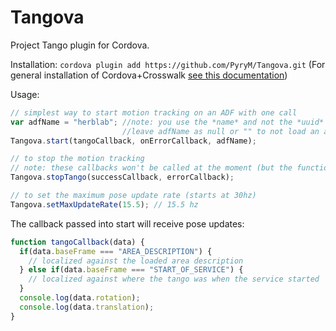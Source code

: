 # Tangova
Project Tango plugin for Cordova.

Installation:
```cordova plugin add https://github.com/PyryM/Tangova.git```
(For general installation of Cordova+Crosswalk [see this documentation](https://crosswalk-project.org/documentation/cordova/cordova_4.html))

Usage:
```javascript
// simplest way to start motion tracking on an ADF with one call
var adfName = "herblab"; //note: you use the *name* and not the *uuid*
                         //leave adfName as null or "" to not load an adf
Tangova.start(tangoCallback, onErrorCallback, adfName);

// to stop the motion tracking
// note: these callbacks won't be called at the moment (but the function does work)
Tangova.stopTango(successCallback, errorCallback);

// to set the maximum pose update rate (starts at 30hz)
Tangova.setMaxUpdateRate(15.5); // 15.5 hz
```

The callback passed into start will receive pose updates:
```javascript
function tangoCallback(data) {
  if(data.baseFrame === "AREA_DESCRIPTION") {
    // localized against the loaded area description
  } else if(data.baseFrame === "START_OF_SERVICE") {
    // localized against where the tango was when the service started
  }
  console.log(data.rotation);
  console.log(data.translation);
}
```
